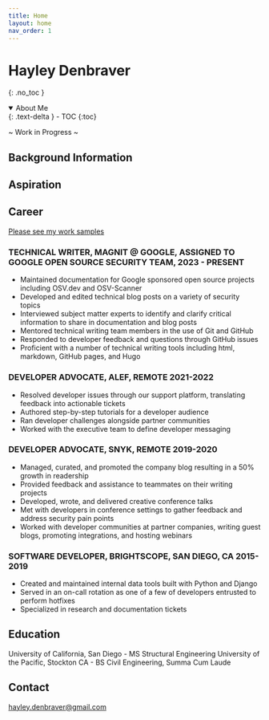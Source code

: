 ```yaml
---
title: Home
layout: home
nav_order: 1
---
```


# Hayley Denbraver
{: .no_toc }

<details open markdown="block">
  <summary>
    About Me
  </summary>
  {: .text-delta }
- TOC
{:toc}
</details>

~ Work in Progress ~

## Background Information

## Aspiration

## Career

[Please see my work samples](samples.md)

### TECHNICAL WRITER, MAGNIT @ GOOGLE, ASSIGNED TO GOOGLE OPEN SOURCE SECURITY TEAM, 2023 - PRESENT
- Maintained documentation for Google sponsored open source projects including OSV.dev and OSV-Scanner
- Developed and edited technical blog posts on a variety of security topics
- Interviewed subject matter experts to identify and clarify critical information to share in documentation and blog posts
- Mentored technical writing team members in the use of Git and GitHub
- Responded to developer feedback and questions through GitHub issues
- Proficient with a number of technical writing tools including html, markdown, GitHub pages, and Hugo

### DEVELOPER ADVOCATE, ALEF, REMOTE 2021-2022
- Resolved developer issues through our support platform, translating feedback into actionable tickets
- Authored step-by-step tutorials for a developer audience
- Ran developer challenges alongside partner communities
- Worked with the executive team to define developer messaging

### DEVELOPER ADVOCATE, SNYK, REMOTE 2019-2020
- Managed, curated, and promoted the company blog resulting in a 50% growth in readership
- Provided feedback and assistance to teammates on their writing projects
- Developed, wrote, and delivered creative conference talks
- Met with developers in conference settings to gather feedback and address security pain points
- Worked with developer communities at partner companies, writing guest blogs, promoting integrations, and hosting webinars


### SOFTWARE DEVELOPER, BRIGHTSCOPE, SAN DIEGO, CA 2015-2019
- Created and maintained internal data tools built with Python and Django
- Served in an on-call rotation as one of a few of developers entrusted to perform hotfixes
- Specialized in research and documentation tickets

## Education
University of California, San Diego - MS Structural Engineering
University of the Pacific, Stockton CA - BS Civil Engineering, Summa Cum Laude

## Contact
hayley.denbraver@gmail.com
